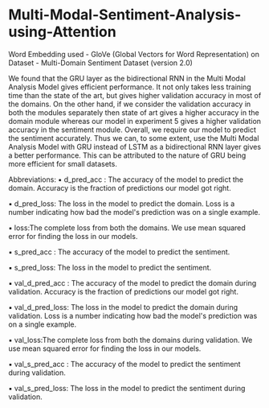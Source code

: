 # Multi-Modal-Sentiment-Analysis-using-Attention
Word Embedding used - GloVe (Global Vectors for Word Representation) on Dataset - Multi-Domain Sentiment Dataset (version 2.0)

We found that the GRU layer as the bidirectional RNN in the Multi Modal Analysis Model
gives efficient performance. It not only takes less training time than the state of the art, but gives
higher validation accuracy in most of the domains. On the other hand, if we consider the
validation accuracy in both the modules separately then state of art gives a higher accuracy in the
domain module whereas our model in experiment 5 gives a higher validation accuracy in the
sentiment module. Overall, we require our model to predict the sentiment accurately. Thus we
can, to some extent, use the Multi Modal Analysis Model with GRU instead of LSTM as a
bidirectional RNN layer gives a better performance. This can be attributed to the nature of GRU
being more efficient for small datasets.


Abbreviations: 
▪ d_pred_acc : The accuracy of the model to predict the domain. Accuracy is the fraction
of predictions our model got right.

▪ d_pred_loss: The loss in the model to predict the domain. Loss is a number indicating
how bad the model's prediction was on a single example.

▪ loss:The complete loss from both the domains. We use mean squared error for finding the
loss in our models.

▪ s_pred_acc : The accuracy of the model to predict the sentiment.

▪ s_pred_loss: The loss in the model to predict the sentiment.

▪ val_d_pred_acc : The accuracy of the model to predict the domain during validation.
Accuracy is the fraction of predictions our model got right.

▪ val_d_pred_loss: The loss in the model to predict the domain during validation. Loss is a
number indicating how bad the model's prediction was on a single example.

▪ val_loss:The complete loss from both the domains during validation. We use mean
squared error for finding the loss in our models.

▪ val_s_pred_acc : The accuracy of the model to predict the sentiment during validation.

▪ val_s_pred_loss: The loss in the model to predict the sentiment during validation.
